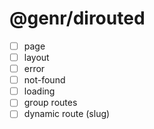 # @genr/dirouted

- [ ] page
- [ ] layout
- [ ] error
- [ ] not-found
- [ ] loading
- [ ] group routes
- [ ] dynamic route (slug)
